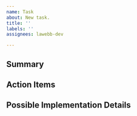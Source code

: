 ```yaml
---
name: Task
about: New task.
title: ''
labels: ''
assignees: lawebb-dev

---
```


## Summary
<!--- Tell us what should happen -->

## Action Items
<!--- Tell us what needs to happen -->

## Possible Implementation Details
<!--- Tell us how this could be achieved-->
